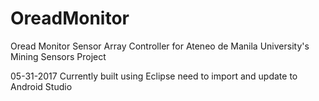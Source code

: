 # OreadMonitor
Oread Monitor Sensor Array Controller for Ateneo de Manila University's Mining Sensors Project

05-31-2017
Currently built using Eclipse need to import and update to Android Studio
